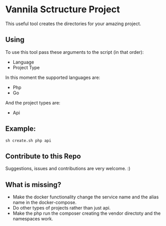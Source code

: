 # Vannila Sctructure Project
This useful tool creates the directories for your amazing project.

## Using
To use this tool pass these arguments to the script (in that order):
- Language 
- Project Type


In this moment the supported languages are:
- Php 
- Go

And the project types are:
- Api

## Example:
`sh create.sh php api`

## Contribute to this Repo
Suggestions, issues and contributions are very welcome. :)

## What is missing?

- Make the docker functionality change the service name and the alias name in the docker-compose.
- Do other types of projects rather than just api.
- Make the php run the composer creating the vendor directoty and the namespaces work.